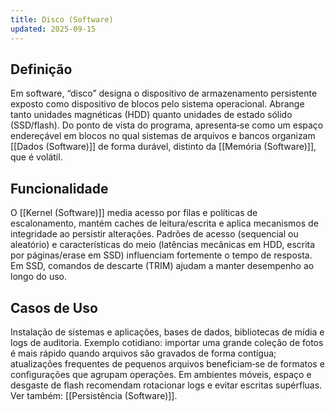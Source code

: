 ```yaml
---
title: Disco (Software)
updated: 2025-09-15
---
```


## Definição

Em software, “disco” designa o dispositivo de armazenamento persistente exposto como dispositivo de blocos pelo sistema operacional. Abrange tanto unidades magnéticas (HDD) quanto unidades de estado sólido (SSD/flash). Do ponto de vista do programa, apresenta‑se como um espaço endereçável em blocos no qual sistemas de arquivos e bancos organizam [[Dados (Software)]] de forma durável, distinto da [[Memória (Software)]], que é volátil.

## Funcionalidade

O [[Kernel (Software)]] media acesso por filas e políticas de escalonamento, mantém caches de leitura/escrita e aplica mecanismos de integridade ao persistir alterações. Padrões de acesso (sequencial ou aleatório) e características do meio (latências mecânicas em HDD, escrita por páginas/erase em SSD) influenciam fortemente o tempo de resposta. Em SSD, comandos de descarte (TRIM) ajudam a manter desempenho ao longo do uso.

## Casos de Uso

Instalação de sistemas e aplicações, bases de dados, bibliotecas de mídia e logs de auditoria. Exemplo cotidiano: importar uma grande coleção de fotos é mais rápido quando arquivos são gravados de forma contígua; atualizações frequentes de pequenos arquivos beneficiam‑se de formatos e configurações que agrupam operações. Em ambientes móveis, espaço e desgaste de flash recomendam rotacionar logs e evitar escritas supérfluas. Ver também: [[Persistência (Software)]].

